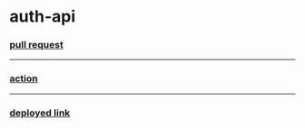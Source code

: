 # auth-api
### [pull request](https://github.com/FarrahYasin/auth-api/pull/7)
---
### [action](https://github.com/FarrahYasin/auth-api/actions)
---
### [deployed link](https://auth-api-b07w.onrender.com)
